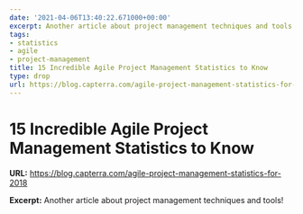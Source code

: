 ```yaml
---
date: '2021-04-06T13:40:22.671000+00:00'
excerpt: Another article about project management techniques and tools!
tags:
- statistics
- agile
- project-management
title: 15 Incredible Agile Project Management Statistics to Know
type: drop
url: https://blog.capterra.com/agile-project-management-statistics-for-2018
---
```


# 15 Incredible Agile Project Management Statistics to Know

**URL:** https://blog.capterra.com/agile-project-management-statistics-for-2018

**Excerpt:** Another article about project management techniques and tools!
